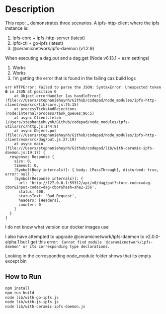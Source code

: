# Description

This repo: _ demonstrates three scenarios. A ipfs-http-client where the ipfs instance is:
1. Ipfs-core + ipfs-http-server (latest)
2. Ipfd-ctl + go-ipfs (latest)
3. @ceramicnetwork/ipfs-daemon (v1.2.9)

When executing a dag.put and a dag.get (Node v6.13.1 + esm settings)
1. Works
2. Works
3. I’m getting the error that is found in the failing cas build logs 

```
err HTTPError: Failed to parse the JSON: SyntaxError: Unexpected token � in JSON at position 0
    at Object.errorHandler [as handleError] (file:///Users/stephaniehuynh/Github/codepad/node_modules/ipfs-http-client/esm/src/lib/core.js:75:15)
    at processTicksAndRejections (node:internal/process/task_queues:96:5)
    at async Client.fetch (/Users/stephaniehuynh/Github/codepad/node_modules/ipfs-utils/src/http.js:144:9)
    at async Object.put (file:///Users/stephaniehuynh/Github/codepad/node_modules/ipfs-http-client/esm/src/dag/put.js:27:19)
    at async main (file:///Users/stephaniehuynh/Github/codepad/lib/with-ceramic-ipfs-daemon.js:19:17) {
  response: Response {
    size: 0,
    timeout: 0,
    [Symbol(Body internals)]: { body: [PassThrough], disturbed: true, error: null },
    [Symbol(Response internals)]: {
      url: 'http://127.0.0.1:59312/api/v0/dag/put?store-codec=dag-cbor&input-codec=dag-cbor&hash=sha2-256',
      status: 400,
      statusText: 'Bad Request',
      headers: [Headers],
      counter: 0
    }
  }
}
```

I do not know what version our docker images use

I also have attempted to upgrade @ceramicnetwork/ipfs-daemon to v2.0.0-alpha.1
but I get this error: 
``` Cannot find module '@ceramicnetwork/ipfs-daemon' or its corresponding type declarations. ```

Looking in the corresponding node_module folder shows that its empty except bin
## How to Run

```sh
npm install
npm run build
node lib/with-go-ipfs.js
node lib/with-js-ipfs.js
node lib/with-ceramic-ipfs-daemon.js
```
